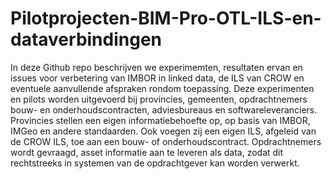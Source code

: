 # Pilotprojecten-BIM-Pro-OTL-ILS-en-dataverbindingen

In deze Github repo beschrijven we experimemten, resultaten ervan en issues voor verbetering van IMBOR in linked data, de ILS van CROW en eventuele aanvullende afspraken rondom toepassing.
Deze experimenten en pilots worden uitgevoerd bij provincies, gemeenten, opdrachtnemers bouw- en onderhoudscontracten, adviesbureaus en softwareleveranciers.
Provincies stellen een eigen informatiebehoefte op, op basis van IMBOR, IMGeo en andere standaarden. Ook voegen zij een eigen ILS, afgeleid van de CROW ILS, toe aan een bouw- of onderhoudscontract. 
Opdrachtnemers wordt gevraagd, asset informatie aan te leveren als data, zodat dit rechtstreeks in systemen van de opdrachtgever kan worden verwerkt.
